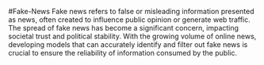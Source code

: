 #Fake-News 
Fake news refers to false or misleading information presented as news, often
created to influence public opinion or generate web traffic. The spread of fake
news has become a significant concern, impacting societal trust and political
stability. With the growing volume of online news, developing models that can
accurately identify and filter out fake news is crucial to ensure the reliability of
information consumed by the public.
